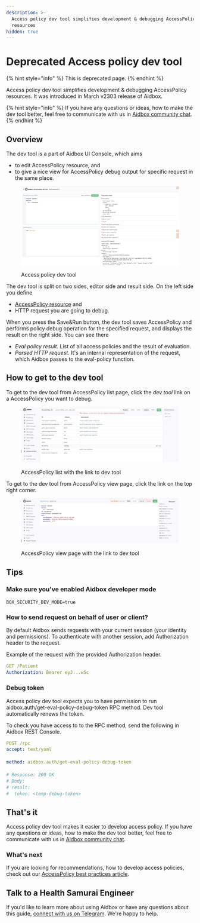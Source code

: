 ```yaml
---
description: >-
  Access policy dev tool simplifies development & debugging AccessPolicy
  resources
hidden: true
---
```


# Deprecated Access policy dev tool

{% hint style="info" %}
This is deprecated page.
{% endhint %}

Access policy dev tool simplifies development & debugging AccessPolicy resources. It was introduced in March v2303 release of Aidbox.

{% hint style="info" %}
If you have any questions or ideas, how to make the dev tool better, feel free to communicate with us in [Aidbox community chat](https://t.me/aidbox).
{% endhint %}

## Overview

The dev tool is a part of Aidbox UI Console, which aims

* to edit AccessPolicy resource, and
* to give a nice view for AccessPolicy debug output for specific request in the same place.

<figure><img src="../../../.gitbook/assets/282099be-926f-4dc0-a525-0fec435c5e3b.png" alt=""><figcaption><p>Access policy dev tool</p></figcaption></figure>

The dev tool is split on two sides, editor side and result side. On the left side you define

* [AccessPolicy resource](../../access-control/authorization/access-policies.md) and
* HTTP request you are going to debug.

When you press the Save\&Run button, the dev tool saves AccessPolicy and performs policy debug operation for the specified request, and displays the result on the right side. You can see there

* _Eval policy result._ List of all access policies and the result of evaluation.
* _Parsed HTTP request._ It's an internal representation of the request, which Aidbox passes to the eval-policy function.

## How to get to the dev tool

To get to the dev tool from AccessPolicy list page, click the _dev tool_ link on a AccessPolicy you want to debug.

<figure><img src="../../../.gitbook/assets/f8b6e4e1-0152-46fd-a7c4-458763789da6.png" alt=""><figcaption><p>AccessPolicy list with the link to dev tool</p></figcaption></figure>

To get to the dev tool from AccessPolicy view page, click the link on the top right corner.

<figure><img src="../../../.gitbook/assets/250622b2-6629-4bf9-af83-a2d8d38d2757.png" alt=""><figcaption><p>AccessPolicy view page with the link to dev tool</p></figcaption></figure>

## Tips

### Make sure you've enabled Aidbox developer mode

```
BOX_SECURITY_DEV_MODE=true
```

### How to send request on behalf of user or client?

By default Aidbox sends requests with your current session (your identity and permissions). To authenticate with another session, add Authorization header to the request.

Example of the request with the provided Authorization header.

```yaml
GET /Patient
Authorization: Bearer eyJ...w5c
```

### Debug token

Access policy dev tool expects you to have permission to run aidbox.auth/get-eval-policy-debug-token RPC method. Dev tool automatically renews the token.

To check you have access to to the RPC method, send the following in Aidbox REST Console.

```yaml
POST /rpc
accept: text/yaml

method: aidbox.auth/get-eval-policy-debug-token

# Response: 200 OK
# Body:
# result:
#  token: <temp-debug-token>
```

## That's it

Access policy dev tool makes it easier to develop access policy. If you have any questions or ideas, how to make the dev tool better, feel free to communicate with us in [Aidbox community chat](https://t.me/aidbox).

### What's next

If you are looking for recommendations, how to develop access policies, check out our [AccessPolicy best practices article](accesspolicy-best-practices.md).

## Talk to a Health Samurai Engineer

If you'd like to learn more about using Aidbox or have any questions about this guide, [connect with us on Telegram](https://t.me/aidbox). We're happy to help.
